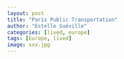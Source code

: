 ```yaml
---
layout: post
title: "Paris Public Transportation"
author: "Estelle Guéville"
categories: [lived, europe]
tags: [Europe, lived]
image: xxx.jpg
---
```


<base target="_blank">

